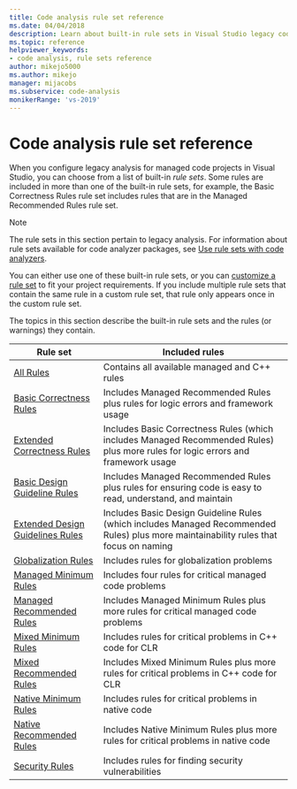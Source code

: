 ```yaml
---
title: Code analysis rule set reference
ms.date: 04/04/2018
description: Learn about built-in rule sets in Visual Studio legacy code analysis. See resources on the rule sets. Find out how to use these sets in customized rule sets.
ms.topic: reference
helpviewer_keywords:
- code analysis, rule sets reference
author: mikejo5000
ms.author: mikejo
manager: mijacobs
ms.subservice: code-analysis
monikerRange: 'vs-2019'
---
```

# Code analysis rule set reference

When you configure legacy analysis for managed code projects in Visual Studio, you can choose from a list of built-in *rule sets*. Some rules are included in more than one of the built-in rule sets, for example, the Basic Correctness Rules rule set includes rules that are in the Managed Recommended Rules rule set.

> [!NOTE]
> The rule sets in this section pertain to legacy analysis. For information about rule sets available for code analyzer packages, see [Use rule sets with code analyzers](/dotnet/fundamentals/code-analysis/code-quality-rule-options).

You can either use one of these built-in rule sets, or you can [customize a rule set](../code-quality/how-to-create-a-custom-rule-set.md) to fit your project requirements. If you include multiple rule sets that contain the same rule in a custom rule set, that rule only appears once in the custom rule set.

The topics in this section describe the built-in rule sets and the rules (or warnings) they contain.

| Rule set | Included rules |
| - | - |
| [All Rules](all-rules-rule-set.md) | Contains all available managed and C++ rules |
| [Basic Correctness Rules](basic-correctness-rules-rule-set-for-managed-code.md) | Includes Managed Recommended Rules plus rules for logic errors and framework usage |
| [Extended Correctness Rules](extended-correctness-rules-rule-set-for-managed-code.md) | Includes Basic Correctness Rules (which includes Managed Recommended Rules) plus more rules for logic errors and framework usage |
| [Basic Design Guideline Rules](basic-design-guideline-rules-rule-set-for-managed-code.md) | Includes Managed Recommended Rules plus rules for ensuring code is easy to read, understand, and maintain |
| [Extended Design Guidelines Rules](extended-design-guidelines-rules-rule-set-for-managed-code.md) | Includes Basic Design Guideline Rules (which includes Managed Recommended Rules) plus more maintainability rules that focus on naming |
| [Globalization Rules](globalization-rules-rule-set-for-managed-code.md) | Includes rules for globalization problems |
| [Managed Minimum Rules](managed-minimum-rules-rule-set-for-managed-code.md) | Includes four rules for critical managed code problems |
| [Managed Recommended Rules](managed-recommended-rules-rule-set-for-managed-code.md) | Includes Managed Minimum Rules plus more rules for critical managed code problems |
| [Mixed Minimum Rules](mixed-minimum-rules-rule-set.md) | Includes rules for critical problems in C++ code for CLR |
| [Mixed Recommended Rules](mixed-recommended-rules-rule-set.md) | Includes Mixed Minimum Rules plus more rules for critical problems in C++ code for CLR |
| [Native Minimum Rules](native-minimum-rules-rule-set.md) | Includes rules for critical problems in native code |
| [Native Recommended Rules](native-recommended-rules-rule-set.md) | Includes Native Minimum Rules plus more rules for critical problems in native code |
| [Security Rules](security-rules-rule-set-for-managed-code.md) | Includes rules for finding security vulnerabilities |